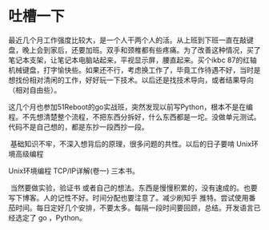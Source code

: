 # 吐槽一下

​	最近几个月工作强度比较大，是一个人干两个人的活。从上班到下班一直在敲键盘，晚上会到家后，还要加班。双手和颈椎都有些疼痛。为了改善这种情况，买了笔记本支架，让笔记本电脑站起来，平视显示屏，腰直起来。买个ikbc 87的红轴机械键盘，打字愉快些。如果还不行，考虑换工作了，毕竟工作待遇不好，当时是想找份相对清闲的工作，好好玩一下技术。以后还是找技术导向，或者结果导向（相对自由些）。

​	这几个月也参加51Reboot的go实战班，突然发现以前写Python，根本不是在编程。不先想清楚整个流程，不把东西分拆好，什么东西都是一坨。没做单元测试。代码不是自己想的，都是东抄一段西抄一段。 

​	基础知识不牢，不深入想背后的原理，很多问题的共性。以后的日子要啃  Unix环境高级编程

Unix环境编程     TCP/IP详解(卷一) 三本书。

​	当然要做实验，验证书 或者自己的想法。东西是慢慢积累的，没有速成的。也要写下博客。人的记性不好。时间分配也要注意了。减少刷知乎 推特。尝试使用番茄时间。每日定好几个安排，不要太多。每隔一段时间要回顾，总结。开发语言已经选定了 go ，Python。

​	


